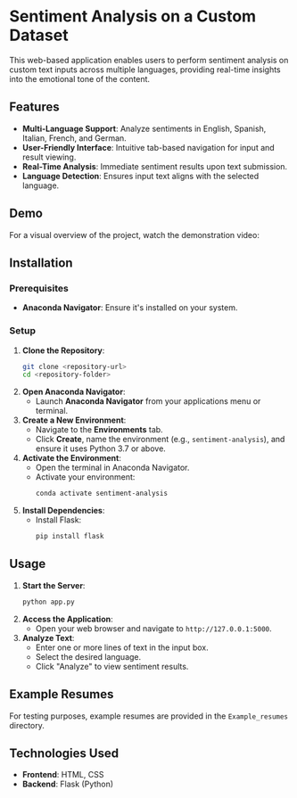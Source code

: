 # Sentiment Analysis on a Custom Dataset

This web-based application enables users to perform sentiment analysis on custom text inputs across multiple languages, providing real-time insights into the emotional tone of the content.

## Features

- **Multi-Language Support**: Analyze sentiments in English, Spanish, Italian, French, and German.
- **User-Friendly Interface**: Intuitive tab-based navigation for input and result viewing.
- **Real-Time Analysis**: Immediate sentiment results upon text submission.
- **Language Detection**: Ensures input text aligns with the selected language.

## Demo

For a visual overview of the project, watch the demonstration video:


## Installation

### Prerequisites

- **Anaconda Navigator**: Ensure it's installed on your system.

### Setup

1. **Clone the Repository**:
   ```bash
   git clone <repository-url>
   cd <repository-folder>
   ```
2. **Open Anaconda Navigator**:
   - Launch **Anaconda Navigator** from your applications menu or terminal.
3. **Create a New Environment**:
   - Navigate to the **Environments** tab.
   - Click **Create**, name the environment (e.g., `sentiment-analysis`), and ensure it uses Python 3.7 or above.
4. **Activate the Environment**:
   - Open the terminal in Anaconda Navigator.
   - Activate your environment:
     ```bash
     conda activate sentiment-analysis
     ```
5. **Install Dependencies**:
   - Install Flask:
     ```bash
     pip install flask
     ```

## Usage

1. **Start the Server**:
   ```bash
   python app.py
   ```
2. **Access the Application**:
   - Open your web browser and navigate to `http://127.0.0.1:5000`.
3. **Analyze Text**:
   - Enter one or more lines of text in the input box.
   - Select the desired language.
   - Click "Analyze" to view sentiment results.

## Example Resumes

For testing purposes, example resumes are provided in the `Example_resumes` directory.

## Technologies Used

- **Frontend**: HTML, CSS
- **Backend**: Flask (Python)
